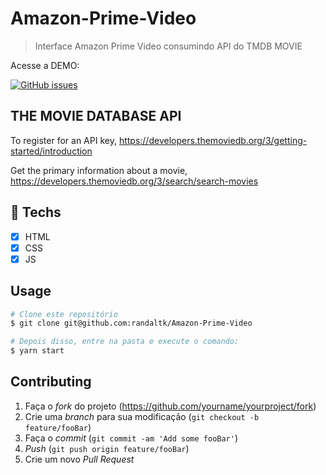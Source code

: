 # Amazon-Prime-Video
> Interface Amazon Prime Video consumindo API do TMDB MOVIE

 Acesse a DEMO: 

<a href="https://github.com/omariosouto/flappy-bird-devsoutinho/issues"><img alt="GitHub issues" src="https://img.shields.io/github/issues/omariosouto/flappy-bird-devsoutinho?label=Randal%20TK"></a>

## THE MOVIE DATABASE API

To register for an API key, 
https://developers.themoviedb.org/3/getting-started/introduction

Get the primary information about a movie,
https://developers.themoviedb.org/3/search/search-movies


## :hammer: Techs

- [x] HTML
- [x] CSS
- [x] JS

## Usage
```bash
# Clone este repositório
$ git clone git@github.com:randaltk/Amazon-Prime-Video

# Depois disso, entre na pasta e execute o comando:
$ yarn start
```

## Contributing

1. Faça o _fork_ do projeto (<https://github.com/yourname/yourproject/fork>)
2. Crie uma _branch_ para sua modificação (`git checkout -b feature/fooBar`)
3. Faça o _commit_ (`git commit -am 'Add some fooBar'`)
4. _Push_ (`git push origin feature/fooBar`)
5. Crie um novo _Pull Request_

[npm-image]: https://img.shields.io/npm/v/datadog-metrics.svg?style=flat-square
[npm-url]: https://npmjs.org/package/datadog-metrics
[npm-downloads]: https://img.shields.io/npm/dm/datadog-metrics.svg?style=flat-square
[travis-image]: https://img.shields.io/travis/dbader/node-datadog-metrics/master.svg?style=flat-square
[travis-url]: https://travis-ci.org/dbader/node-datadog-metrics
[wiki]: https://github.com/seunome/seuprojeto/wiki
[Randaltk]:https://img.shields.io/github/issues/omariosouto/flappy-bird-devsoutinho?label=Randal%20TK
